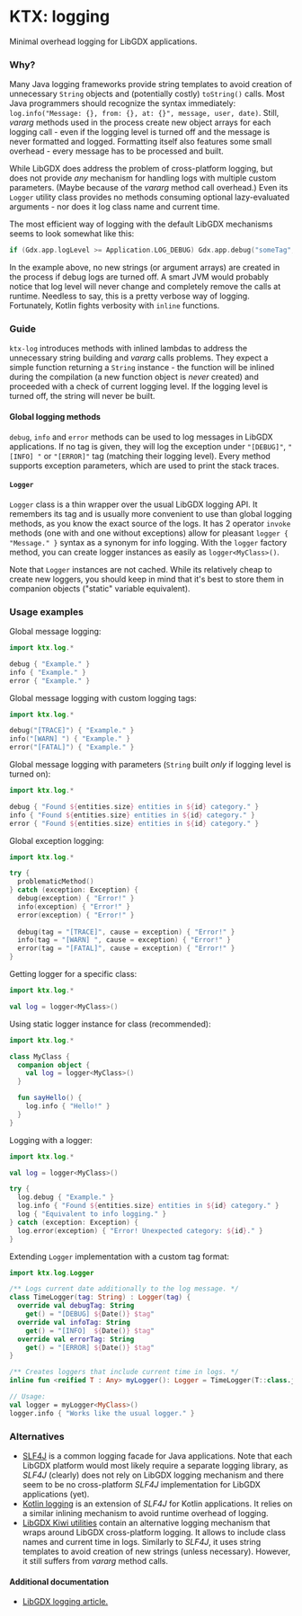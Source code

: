 # KTX: logging

Minimal overhead logging for LibGDX applications.

### Why?

Many Java logging frameworks provide string templates to avoid creation of unnecessary `String` objects and (potentially
costly) `toString()` calls. Most Java programmers should recognize the syntax immediately:
`log.info("Message: {}, from: {}, at: {}", message, user, date)`. Still, *vararg* methods used in the process create
new object arrays for each logging call - even if the logging level is turned off and the message is never formatted
and logged. Formatting itself also features some small overhead - every message has to be processed and built.

While LibGDX does address the problem of cross-platform logging, but does not provide *any* mechanism for handling logs
with multiple custom parameters. (Maybe because of the *vararg* method call overhead.) Even its `Logger` utility class
provides no methods consuming optional lazy-evaluated arguments - nor does it log class name and current time.

The most efficient way of logging with the default LibGDX mechanisms seems to look somewhat like this:
```Kotlin
if (Gdx.app.logLevel >= Application.LOG_DEBUG) Gdx.app.debug("someTag", "My message: " + someObject);
```

In the example above, no new strings (or argument arrays) are created in the process if debug logs are turned off.
A smart JVM would probably notice that log level will never change and completely remove the calls at runtime.
Needless to say, this is a pretty verbose way of logging. Fortunately, Kotlin fights verbosity with `inline` functions.

### Guide

`ktx-log` introduces methods with inlined lambdas to address the unnecessary string building and *vararg* calls problems.
They expect a simple function returning a `String` instance - the function will be inlined during the compilation (a new
function object is *never* created) and proceeded with a check of current logging level. If the logging level is turned
off, the string will never be built.

#### Global logging methods

`debug`, `info` and `error` methods can be used to log messages in LibGDX applications. If no tag is given, they will
log the exception under `"[DEBUG]"`, `"[INFO] "` or `"[ERROR]"` tag (matching their logging level). Every method
supports exception parameters, which are used to print the stack traces.

#### `Logger`

`Logger` class is a thin wrapper over the usual LibGDX logging API. It remembers its tag and is usually more convenient
to use than global logging methods, as you know the exact source of the logs. It has 2 operator `invoke` methods (one
with and one without exceptions) allow for pleasant `logger { "Message." }` syntax as a synonym for info logging. With
the `logger` factory method, you can create logger instances as easily as `logger<MyClass>()`.

Note that `Logger` instances are not cached. While its relatively cheap to create new loggers, you should keep in mind
that it's best to store them in companion objects ("static" variable equivalent).

### Usage examples

Global message logging:

```Kotlin
import ktx.log.*

debug { "Example." }
info { "Example." }
error { "Example." }
```

Global message logging with custom logging tags:

```Kotlin
import ktx.log.*

debug("[TRACE]") { "Example." }
info("[WARN] ") { "Example." }
error("[FATAL]") { "Example." }
```

Global message logging with parameters (`String` built *only* if logging level is turned on):

```Kotlin
import ktx.log.*

debug { "Found ${entities.size} entities in ${id} category." }
info { "Found ${entities.size} entities in ${id} category." }
error { "Found ${entities.size} entities in ${id} category." }
```

Global exception logging:
```Kotlin
import ktx.log.*

try {
  problematicMethod()
} catch (exception: Exception) {
  debug(exception) { "Error!" }
  info(exception) { "Error!" }
  error(exception) { "Error!" }
  
  debug(tag = "[TRACE]", cause = exception) { "Error!" }
  info(tag = "[WARN] ", cause = exception) { "Error!" }
  error(tag = "[FATAL]", cause = exception) { "Error!" }
}
```

Getting logger for a specific class:
```Kotlin
import ktx.log.*

val log = logger<MyClass>()
```

Using static logger instance for class (recommended):
```Kotlin
import ktx.log.*

class MyClass {
  companion object {
    val log = logger<MyClass>()
  }

  fun sayHello() {
    log.info { "Hello!" }
  }
}
```

Logging with a logger:
```Kotlin
import ktx.log.*

val log = logger<MyClass>()

try {
  log.debug { "Example." }
  log.info { "Found ${entities.size} entities in ${id} category." }
  log { "Equivalent to info logging." }
} catch (exception: Exception) {
  log.error(exception) { "Error! Unexpected category: ${id}." }
}
```

Extending `Logger` implementation with a custom tag format:
```Kotlin
import ktx.log.Logger

/** Logs current date additionally to the log message. */
class TimeLogger(tag: String) : Logger(tag) {
  override val debugTag: String
    get() = "[DEBUG] ${Date()} $tag"
  override val infoTag: String
    get() = "[INFO]  ${Date()} $tag"
  override val errorTag: String
    get() = "[ERROR] ${Date()} $tag"
}

/** Creates loggers that include current time in logs. */
inline fun <reified T : Any> myLogger(): Logger = TimeLogger(T::class.java.name)

// Usage:
val logger = myLogger<MyClass>()
logger.info { "Works like the usual logger." }
```

### Alternatives

- [SLF4J](http://www.slf4j.org/) is a common logging facade for Java applications. Note that each LibGDX platform would
most likely require a separate logging library, as *SLF4J* (clearly) does not rely on LibGDX logging mechanism and there
seem to be no cross-platform *SLF4J* implementation for LibGDX applications (yet).
- [Kotlin logging](https://github.com/MicroUtils/kotlin.logging) is an extension of *SLF4J* for Kotlin applications. It
relies on a similar inlining mechanism to avoid runtime overhead of logging.
- [LibGDX Kiwi utilities](https://github.com/czyzby/gdx-lml/tree/master/kiwi) contain an alternative logging mechanism
that wraps around LibGDX cross-platform logging. It allows to include class names and current time in logs. Similarly
to *SLF4J*, it uses string templates to avoid creation of new strings (unless necessary). However, it still suffers from
*vararg* method calls.

#### Additional documentation

- [LibGDX logging article.](https://github.com/libgdx/libgdx/wiki/Logging)

